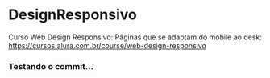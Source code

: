 # DesignResponsivo
Curso Web Design Responsivo: Páginas que se adaptam do mobile ao desk: https://cursos.alura.com.br/course/web-design-responsivo

### Testando o commit...

